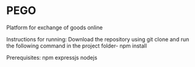 # PEGO
Platform for exchange of goods online

Instructions for running:
Download the repository using git clone and run the following command in the project folder-
npm install

Prerequisites:
npm
expressjs
nodejs
